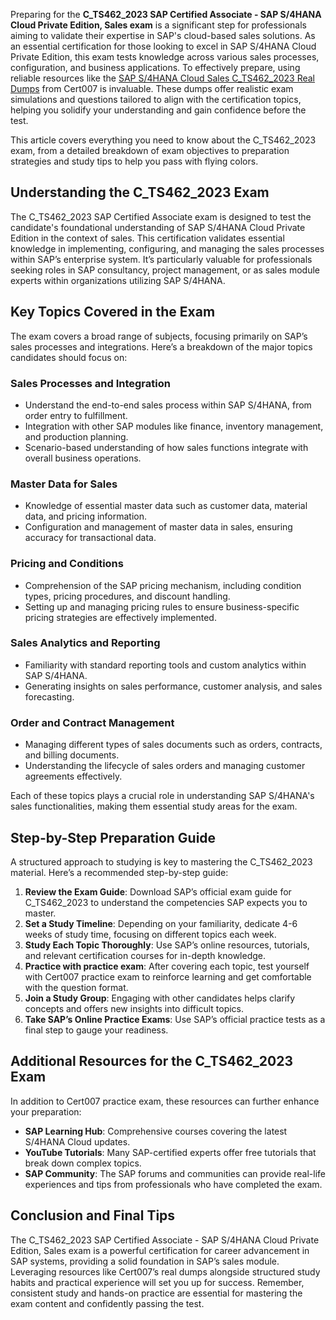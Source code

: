 <p>Preparing for the <strong>C_TS462_2023 SAP Certified Associate - SAP S/4HANA Cloud Private Edition, Sales exam</strong> is a significant step for professionals aiming to validate their expertise in SAP&#39;s cloud-based sales solutions. As an essential certification for those looking to excel in SAP S/4HANA Cloud Private Edition, this exam tests knowledge across various sales processes, configuration, and business applications. To effectively prepare, using reliable resources like the <a href="https://www.cert007.com/exam/c_ts462_2023/">SAP S/4HANA Cloud Sales C_TS462_2023 Real Dumps</a> from Cert007 is invaluable. These dumps offer realistic exam simulations and questions tailored to align with the certification topics, helping you solidify your understanding and gain confidence before the test.</p>

<p>This article covers everything you need to know about the C_TS462_2023 exam, from a detailed breakdown of exam objectives to preparation strategies and study tips to help you pass with flying colors.</p>

<h2><strong>Understanding the C_TS462_2023 Exam</strong></h2>

<p>The C_TS462_2023 SAP Certified Associate exam is designed to test the candidate&#39;s foundational understanding of SAP S/4HANA Cloud Private Edition in the context of sales. This certification validates essential knowledge in implementing, configuring, and managing the sales processes within SAP&rsquo;s enterprise system. It&rsquo;s particularly valuable for professionals seeking roles in SAP consultancy, project management, or as sales module experts within organizations utilizing SAP S/4HANA.</p>

<h2><strong>Key Topics Covered in the Exam</strong></h2>

<p>The exam covers a broad range of subjects, focusing primarily on SAP&rsquo;s sales processes and integrations. Here&rsquo;s a breakdown of the major topics candidates should focus on:</p>

<h3><strong>Sales Processes and Integration</strong></h3>

<ul>
	<li>Understand the end-to-end sales process within SAP S/4HANA, from order entry to fulfillment.</li>
	<li>Integration with other SAP modules like finance, inventory management, and production planning.</li>
	<li>Scenario-based understanding of how sales functions integrate with overall business operations.</li>
</ul>

<h3><strong>Master Data for Sales</strong></h3>

<ul>
	<li>Knowledge of essential master data such as customer data, material data, and pricing information.</li>
	<li>Configuration and management of master data in sales, ensuring accuracy for transactional data.</li>
</ul>

<h3><strong>Pricing and Conditions</strong></h3>

<ul>
	<li>Comprehension of the SAP pricing mechanism, including condition types, pricing procedures, and discount handling.</li>
	<li>Setting up and managing pricing rules to ensure business-specific pricing strategies are effectively implemented.</li>
</ul>

<h3><strong>Sales Analytics and Reporting</strong></h3>

<ul>
	<li>Familiarity with standard reporting tools and custom analytics within SAP S/4HANA.</li>
	<li>Generating insights on sales performance, customer analysis, and sales forecasting.</li>
</ul>

<h3><strong>Order and Contract Management</strong></h3>

<ul>
	<li>Managing different types of sales documents such as orders, contracts, and billing documents.</li>
	<li>Understanding the lifecycle of sales orders and managing customer agreements effectively.</li>
</ul>

<p>Each of these topics plays a crucial role in understanding SAP S/4HANA&#39;s sales functionalities, making them essential study areas for the exam.</p>

<h2><strong>Step-by-Step Preparation Guide</strong></h2>

<p>A structured approach to studying is key to mastering the C_TS462_2023 material. Here&rsquo;s a recommended step-by-step guide:</p>

<ol>
	<li><strong>Review the Exam Guide</strong>: Download SAP&rsquo;s official exam guide for C_TS462_2023 to understand the competencies SAP expects you to master.</li>
	<li><strong>Set a Study Timeline</strong>: Depending on your familiarity, dedicate 4-6 weeks of study time, focusing on different topics each week.</li>
	<li><strong>Study Each Topic Thoroughly</strong>: Use SAP&rsquo;s online resources, tutorials, and relevant certification courses for in-depth knowledge.</li>
	<li><strong>Practice with practice exam</strong>: After covering each topic, test yourself with Cert007 practice exam to reinforce learning and get comfortable with the question format.</li>
	<li><strong>Join a Study Group</strong>: Engaging with other candidates helps clarify concepts and offers new insights into difficult topics.</li>
	<li><strong>Take SAP&rsquo;s Online Practice Exams</strong>: Use SAP&rsquo;s official practice tests as a final step to gauge your readiness.</li>
</ol>

<h2><strong>Additional Resources for the C_TS462_2023 Exam</strong></h2>

<p>In addition to Cert007 practice exam, these resources can further enhance your preparation:</p>

<ul>
	<li><strong>SAP Learning Hub</strong>: Comprehensive courses covering the latest S/4HANA Cloud updates.</li>
	<li><strong>YouTube Tutorials</strong>: Many SAP-certified experts offer free tutorials that break down complex topics.</li>
	<li><strong>SAP Community</strong>: The SAP forums and communities can provide real-life experiences and tips from professionals who have completed the exam.</li>
</ul>

<h2><strong>Conclusion and Final Tips</strong></h2>

<p>The C_TS462_2023 SAP Certified Associate - SAP S/4HANA Cloud Private Edition, Sales exam is a powerful certification for career advancement in SAP systems, providing a solid foundation in SAP&rsquo;s sales module. Leveraging resources like Cert007&rsquo;s real dumps alongside structured study habits and practical experience will set you up for success. Remember, consistent study and hands-on practice are essential for mastering the exam content and confidently passing the test.</p>

<p><!-- notionvc: 8cc9b2c3-5a1b-4b7b-8884-606249dba246 --></p>
